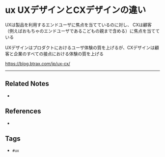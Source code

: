 # ux UXデザインとCXデザインの違い
UXは製品を利用するエンドユーザに焦点を当てているのに対し、
CXは顧客（例えばおもちゃのエンドユーザであるこどもの親まで含める）に焦点を当てている

UXデザインはプロダクトにおけるユーザ体験の質を上げるが、CXデザインは顧客と企業のすべての接点における体験の質を上げる

https://blog.btrax.com/jp/ux-cx/

---
## Related Notes
- 

## References
- 

## Tags
- `#ux`